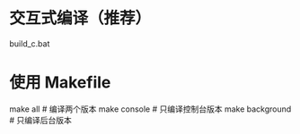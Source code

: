 # 交互式编译（推荐）
build_c.bat

# 使用 Makefile
make all          # 编译两个版本
make console      # 只编译控制台版本
make background   # 只编译后台版本